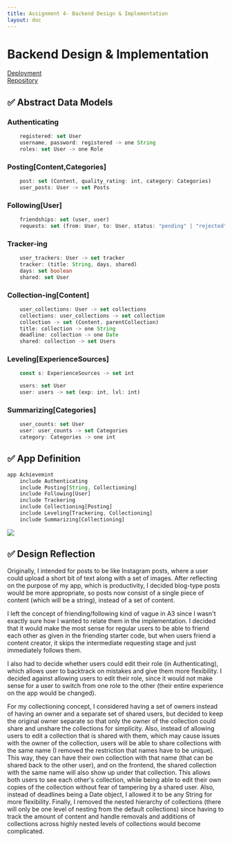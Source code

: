 ```yaml
---
title: Assignment 4- Backend Design & Implementation
layout: doc
---
```

# Backend Design & Implementation

[Deployment](https://achievemint-app.vercel.app/)
<br>
[Repository](https://github.com/jocelynz4890/achievemint-backend)

## ✅ Abstract Data Models

### Authenticating
```ts
    registered: set User
    username, password: registered -> one String
    roles: set User -> one Role
```

### Posting[Content,Categories]
```ts
    post: set (Content, quality_rating: int, category: Categories)
    user_posts: User -> set Posts
```

### Following[User]
```ts
    friendships: set (user, user)
    requests: set (from: User, to: User, status: "pending" | "rejected" | "accepted")
```

### Tracker-ing
```ts
    user_trackers: User -> set tracker
    tracker: (title: String, days, shared)
    days: set boolean
    shared: set User
```

### Collection-ing[Content]
```ts
    user_collections: User -> set collections
    collections: user_collections -> set collection
    collection -> set (Content, parentCollection)
    title: collection -> one String
    deadline: collection -> one Date
    shared: collection -> set Users
```

### Leveling[ExperienceSources]
```ts
    const s: ExperienceSources -> set int

    users: set User
    user: users -> set (exp: int, lvl: int)
```

### Summarizing[Categories]
```ts
    user_counts: set User
    user: user_counts -> set Categories
    category: Categories -> one int 
```

## ✅ App Definition
```ts
app Achievemint
    include Authenticating
    include Posting[String, Collectioning]
    include Following[User]
    include Trackering
    include Collectioning[Posting]
    include Leveling[Trackering, Collectioning]
    include Summarizing[Collectioning]
```
![](/diagram.jpg)

## ✅ Design Reflection

Originally, I intended for posts to be like Instagram posts, where a user could upload a short bit of text along with a set of images. After reflecting on the purpose of my app, which is productivity, I decided blog-type posts would be more appropriate, so posts now consist of a single piece of content (which will be a string), instead of a set of content.

I left the concept of friending/following kind of vague in A3 since I wasn't exactly sure how I wanted to relate them in the implementation. I decided that it would make the most sense for regular users to be able to friend each other as given in the friending starter code, but when users friend a content creator, it skips the intermediate requesting stage and just immediately follows them.

I also had to decide whether users could edit their role (in Authenticating), which allows user to backtrack on mistakes and give them more flexibility. I decided against allowing users to edit their role, since it would not make sense for a user to switch from one role to the other (their entire experience on the app would be changed).

For my collectioning concept, I considered having a set of owners instead of having an owner and a separate set of shared users, but decided to keep the original owner separate so that only the owner of the collection could share and unshare the collections for simplicity. Also, instead of allowing users to edit a collection that is shared with them, which may cause issues with the owner of the collection, users will be able to share collections with the same name (I removed the restriction that names have to be unique). This way, they can have their own collection with that name (that can be shared back to the other user), and on the frontend, the shared collection with the same name will also show up under that collection. This allows both users to see each other's collection, while being able to edit their own copies of the collection without fear of tampering by a shared user. Also, instead of deadlines being a Date object, I allowed it to be any String for more flexibility. Finally, I removed the nested hierarchy of collections (there will only be one level of nesting from the default collections) since having to track the amount of content and handle removals and additions of collections across highly nested levels of collections would become complicated.